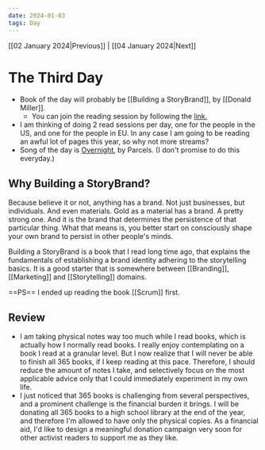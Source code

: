 ```yaml
---
date: 2024-01-03
tags: Day
---
```


[[02 January 2024|Previous]] | [[04 January 2024|Next]]

# The Third Day

- Book of the day will probably be [[Building a StoryBrand]], by [[Donald Miller]].
	- You can join the reading session by following the [link.](https://youtube.com/live/KOeSm85aqxI?feature=share)
- I am thinking of doing 2 read sessions per day, one for the people in the US, and one for the people in EU. In any case I am going to be reading an awful lot of pages this year, so why not more streams?
- Song of the day is [Overnight](https://www.youtube.com/watch?v=BTdBc2Ba8ts), by Parcels. (I don't promise to do this everyday.)

## Why Building a StoryBrand?

Because believe it or not, anything has a brand. Not just businesses, but individuals. And even materials. Gold as a material has a brand. A pretty strong one. And it is the brand that determines the persistence of that particular thing. What that means is, you better start on consciously shape your own brand to persist in other people's minds.

Building a StoryBrand is a book that I read long time ago, that explains the fundamentals of establishing a brand identity adhering to the storytelling basics. It is a good starter that is somewhere between [[Branding]], [[Marketing]] and [[Storytelling]] domains.

==PS== I ended up reading the book [[Scrum]] first.

## Review

- I am taking physical notes way too much while I read books, which is actually how I normally read books. I really enjoy contemplating on a book I read at a granular level. But I now realize that I will never be able to finish all 365 books, if I keep reading at this pace. Therefore, I should reduce the amount of notes I take, and selectively focus on the most applicable advice only that I could immediately experiment in my own life.
- I just noticed that 365 books is challenging from several perspectives, and a prominent challenge is the financial burden it brings. I will be donating all 365 books to a high school library at the end of the year, and therefore I'm allowed to have only the physical copies. As a financial aid, I'd like to design a meaningful donation campaign very soon for other activist readers to support me as they like.